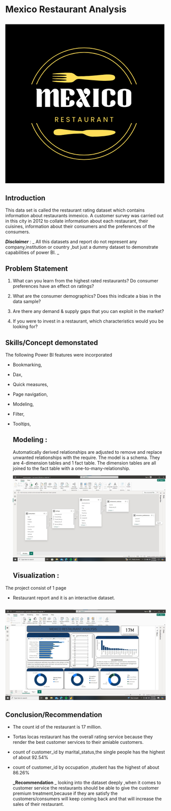 # Mexico Restaurant Analysis
![](intro_image.png)
---------
## Introduction
This data set is called the restaurant rating dataset which contains information about restaurants inmexico. A customer survey was carried out in this city in 2012 to collate information about each restaurant, their cuisines, information about their consumers and the preferences of the consumers.
 
**_Disclaimer_** : _ All this datasets and report do not represent any company,institution or country ,but just a dummy dataset to demonstrate capabilities of power BI. _
 
## Problem Statement
 
 
1. What can you learn from the highest rated restaurants? Do consumer preferences have an effect on
ratings?
 
2. What are the consumer demographics? Does this indicate a bias in the data sample?
 
3. Are there any demand & supply gaps that you can exploit in the market?
 
4. If you were to invest in a restaurant, which characteristics would you be looking for?
 
## Skills/Concept demonstated
The following Power BI features were incorporated
- Bookmarking,
- Dax,
- Quick measures,
- Page navigation,
- Modeling,
- Filter,
- Tooltips,

 
   ## Modeling :
   Automatically derived relationships are adjusted to remove and replace unwanted relationships with the require.
   The model is a schema.
   They are 4-dimension tables and 1 fact table. The dimension tables are all joined to the fact table with a one-to-many-relationship.
 
   
   ![](model.png)
 
   ## Visualization :
The project consist of 1 page 
- Restaurant report and it is an interactive dataset.
  


![](report.png)
------------
## Conclusion/Recommendation
- The count id of the restaurant is 17 million.
- Tortas locas restaurant has the overall rating service because they render the best customer services to their amiable customers.
- count of customer_id by marital_status,the single people has the highest of about 92.54%
- count of customer_id by occupation ,student has the highest of about 86.26%

  **_Recommendation** _
  looking into the dataset deeply ,when it comes to customer service the restaurants should be able to give the customer premium treatment,because if they are satisfy the customers/consumers will keep coming back and that will increase the sales of their restaurant.
 
